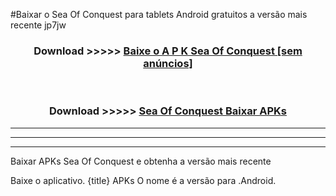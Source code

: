 #Baixar o Sea Of Conquest   para tablets Android gratuitos a versão mais recente jp7jw


<div align="center">
<h3>Download >>>>> <a href="https://pt-web.web.app/?pt= Sea Of Conquest ">Baixe o A P K Sea Of Conquest  [sem anúncios]</a></h3><br>

<h3>Download >>>>> <a href="https://pt-web.web.app/?pt= Sea Of Conquest ">Sea Of Conquest  Baixar APKs</a></h3>
</div>

----------------------------------------------------------

----------------------------------------------------------

----------------------------------------------------------

Baixar APKs Sea Of Conquest  e obtenha a versão mais recente

Baixe o aplicativo. {title} APKs O nome é a versão para .Android.


